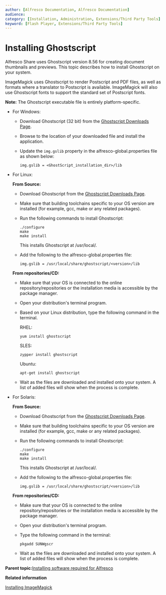 ```yaml
---
author: [Alfresco Documentation, Alfresco Documentation]
audience: 
category: [Installation, Administration, Extensions/Third Party Tools]
keyword: [Flash Player, Extensions/Third Party Tools]
---
```


# Installing Ghostscript

Alfresco Share uses Ghostscript version 8.56 for creating document thumbnails and previews. This topic describes how to install Ghostscript on your system.

ImageMagick uses Ghostscript to render Postscript and PDF files, as well as formats where a translator to Postscript is available. ImageMagick will also use Ghostscript fonts to support the standard set of Postscript fonts. 

**Note:** The Ghostscript executable file is entirely platform-specific.

-   For Windows:
    -   Download Ghostscript \(32 bit\) from the [Ghostscript Downloads Page](http://www.ghostscript.com/download/gsdnld.html).
    -   Browse to the location of your downloaded file and install the application.
    -   Update the `img.gslib` property in the alfresco-global.properties file as shown below:

        ```
        img.gslib = <GhostScript_installation_dir>/lib
        ```


-   For Linux:

    **From Source:**

    -   Download Ghostscript from the [Ghostscript Downloads Page](http://www.ghostscript.com/download/gsdnld.html).
    -   Make sure that building toolchains specific to your OS version are installed \(for example, gcc, make or any related packages\).
    -   Run the following commands to install Ghostscript:

        ```
        ./configure
        make
        make install
        ```

        This installs Ghostscript at /usr/local/.

    -   Add the following to the alfresco-global.properties file:

        ```
        img.gslib = /usr/local/share/ghostscript/<version>/lib 
        ```

    **From repositories/CD:**

    -   Make sure that your OS is connected to the online repository/repositories or the installation media is accessible by the package manager.
    -   Open your distribution's terminal program.
    -   Based on your Linux distribution, type the following command in the terminal.

        RHEL:

        ```
        yum install ghostscript
        ```

        SLES:

        ```
        zypper install ghostscript
        ```

        Ubuntu:

        ```
        apt-get install ghostscript
        ```

    -   Wait as the files are downloaded and installed onto your system. A list of added files will show when the process is complete.
-   For Solaris:

    **From Source:**

    -   Download Ghostscript from the [Ghostscript Downloads Page](http://www.ghostscript.com/download/gsdnld.html).
    -   Make sure that building toolchains specific to your OS version are installed \(for example, gcc, make or any related packages\).
    -   Run the following commands to install Ghostscript:

        ```
        ./configure
        make
        make install
        ```

        This installs Ghostscript at /usr/local/.

    -   Add the following to the alfresco-global.properties file:

        ```
        img.gslib = /usr/local/share/ghostscript/<version>/lib 
        ```

    **From repositories/CD:**

    -   Make sure that your OS is connected to the online repository/repositories or the installation media is accessible by the package manager.
    -   Open your distribution's terminal program.
    -   Type the following command in the terminal:

        ```
        pkgadd SUNWgscr
        ```

    -   Wait as the files are downloaded and installed onto your system. A list of added files will show when the process is complete.

**Parent topic:**[Installing software required for Alfresco](../concepts/prereq-opt-install.md)

**Related information**  


[Installing ImageMagick](imagemagick-config.md)

